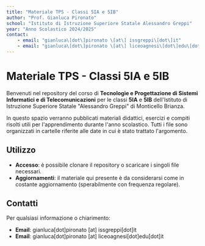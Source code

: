 ```yaml
---
title: "Materiale TPS - Classi 5IA e 5IB"
author: "Prof. Gianluca Pironato"
school: "Istituto di Istruzione Superiore Statale Alessandro Greppi"
year: "Anno Scolastico 2024/2025"
contact:
    - email: "gianluca\[dot\]pironato \[at\] issgreppi\[dot\]it"
    - email: "gianluca\[dot\]pironato \[at\] liceoagnesi\[dot\]edu\[dot\]it"
---
```


# Materiale TPS - Classi 5IA e 5IB

Benvenuti nel repository del corso di **Tecnologie e Progettazione di Sistemi Informatici e di Telecomunicazioni** per le classi **5IA** e **5IB** dell'Istituto di Istruzione Superiore Statale "Alessandro Greppi" di Monticello Brianza.

In questo spazio verranno pubblicati materiali didattici, esercizi e compiti risolti utili per l'apprendimento durante l'anno scolastico. Tutti i file sono organizzati in cartelle riferite alle date in cui è stato trattato l'argomento.

## Utilizzo

- **Accesso**: è possibile clonare il repository o scaricare i singoli file necessari.
- **Aggiornamenti**: il materiale qui presente è da considerarsi come in costante aggiornamento (sperabilmente con frequenza regolare).

## Contatti

Per qualsiasi informazione o chiarimento:
- **Email**: gianluca\[dot\]pironato \[at\] issgreppi\[dot\]it
- **Email**: gianluca\[dot\]pironato \[at\] liceoagnesi\[dot\]edu\[dot\]it
